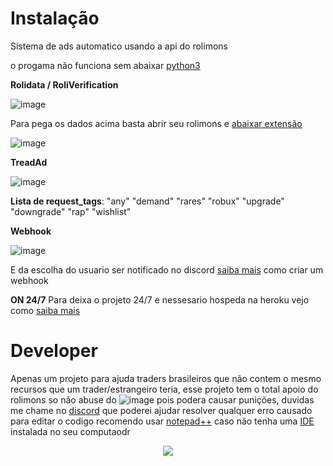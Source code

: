 # Instalação
Sistema de ads automatico usando a api do rolimons

o progama não funciona sem abaixar [python3](https://www.python.org/downloads/)

**Rolidata / RoliVerification**

![image](https://user-images.githubusercontent.com/114835037/205988640-dcbbc896-6432-40fb-9757-23694a4d0801.png)


Para pega os dados acima basta abrir seu rolimons  e [abaixar extensão](https://chrome.google.com/webstore/detail/cookie-editor/hlkenndednhfkekhgcdicdfddnkalmdm)

![image](https://user-images.githubusercontent.com/114835037/205987292-4df4fcbb-63c9-45a6-a098-7a490a895fd4.png)

**TreadAd**

![image](https://user-images.githubusercontent.com/114835037/205988754-bd2399b2-8f52-4398-b58d-cf0057bcd1b6.png)


**Lista de request_tags**:
"any"
"demand"
"rares"
"robux"
"upgrade"
"downgrade"
"rap"
"wishlist"


**Webhook**

![image](https://user-images.githubusercontent.com/114835037/205988980-897fb3f9-dc93-46bd-a67d-c35f772937dc.png)

E da escolha do usuario ser notificado no discord [saiba mais](https://www.youtube.com/watch?v=N1p31O4kpj4) como criar um  webhook

**ON 24/7**
Para deixa o projeto 24/7 e nessesario hospeda na heroku vejo como [saiba mais](https://www.youtube.com/watch?v=c2-npjbkxjk)

# Developer
Apenas um projeto para ajuda traders brasileiros que não contem o mesmo recursos que um trader/estrangeiro teria, esse projeto tem o total 
apoio do rolimons so não abuse do ![image](https://user-images.githubusercontent.com/114835037/205991041-7c103254-f5ae-4fd5-8722-4798b4850755.png) pois
podera causar punições, duvidas me chame no [discord](https://discord.com/users/776854360280924210) que poderei ajudar resolver qualquer erro causado 
para editar o codigo recomendo usar [notepad++](https://notepad-plus-plus.org/downloads/) caso não tenha uma [IDE](https://pt.wikipedia.org/wiki/Ambiente_de_desenvolvimento_integrado#:~:text=IDE%2C%20do%20ingl%C3%AAs%20Integrated%20Development,objetivo%20de%20agilizar%20este%20processo.) instalada no seu computaodr

<p align="center">
<img src="http://img.shields.io/static/v1?label=STATUS&message=EM%20DESENVOLVIMENTO&color=GREEN&style=for-the-badge"/>
</p>
